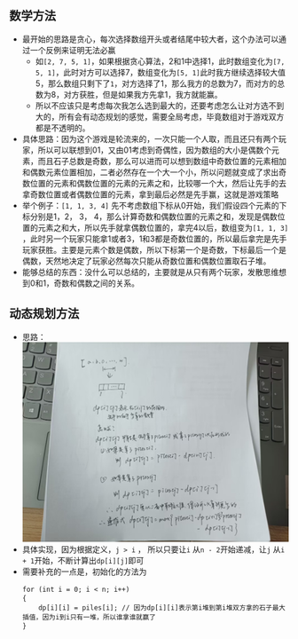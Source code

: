 ## 数学方法

* 最开始的思路是贪心，每次选择数组开头或者结尾中较大者，这个办法可以通过一个反例来证明无法必赢
  * 如`[2, 7, 5, 1]`，如果根据贪心算法，2和1中选择1，此时数组变化为`[7, 5, 1]`，此时对方可以选择7，数组变化为`[5, 1]`此时我方继续选择较大值5，那么数组只剩下了`1`，对方选择了1，那么我方的总数为7，而对方的总数为8，对方获胜，但是如果我方先拿1，我方就能赢。
  * 所以不应该只是考虑每次我怎么选到最大的，还要考虑怎么让对方选不到大的，所有会有动态规划的感觉，需要全局考虑，毕竟数组对于游戏双方都是不透明的。
* 具体思路：因为这个游戏是轮流来的，一次只能一个人取，而且还只有两个玩家，所以可以联想到01，又由01考虑到奇偶性，因为数组的大小是偶数个元素，而且石子总数是奇数，那么可以进而可以想到数组中奇数位置的元素相加和偶数元素位置相加，二者必然存在一个大一个小，所以问题就变成了求出奇数位置的元素和偶数位置的元素的元素之和，比较哪一个大，然后让先手的去拿奇数位置或者偶数位置的元素，拿到最后必然是先手赢，这就是游戏策略
* 举个例子：`[1, 1, 3, 4]` 先不考虑数组下标从0开始，我们假设四个元素的下标分别是1，2， 3， 4，那么计算奇数和偶数位置的元素之和，发现是偶数位置的元素之和大，所以先手就拿偶数位置的，拿完4以后，数组变为`[1, 1, 3]`  ，此时另一个玩家只能拿1或者3，1和3都是奇数位置的，所以最后拿完是先手玩家获胜。主要是元素个数是偶数，所以下标第一个是奇数，下标最后一个是偶数，天然地决定了玩家必然每次只能从奇数位置和偶数位置取石子堆。
* 能够总结的东西：没什么可以总结的，主要就是从只有两个玩家，发散思维想到0和1，奇数和偶数之间的关系。


## 动态规划方法

* 思路：![7262F3ABEEE03F7FDF7C04ECA1708528.jpg](assets/石子游戏动规做法.jpg)
* 具体实现，因为根据定义，`j > i` ， 所以只要让`i` 从`n - 2`开始递减，让`j` 从`i + 1`开始，不断计算出`dp[i][j]`即可
* 需要补充的一点是，初始化的方法为
  ```
  for (int i = 0; i < n; i++) 
  {
      dp[i][i] = piles[i]; // 因为dp[i][i]表示第i堆到第i堆双方拿的石子最大插值，因为i到i只有一堆，所以谁拿谁就赢了
  }
  ```
